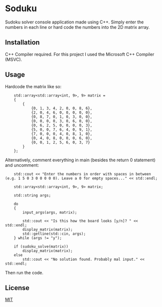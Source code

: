 # Soduku

Sudoku solver console application made using C++. Simply enter the numbers in each line or hard code the numbers into the 2D matrix array.

## Installation
C++ Compiler required. For this project I used the Microsoft C++ Compiler (MSVC).

## Usage

Hardcode the matrix like so:

```matrix-hardcode
	std::array<std::array<int, 9>, 9> matrix =
	{
		{
			{0, 1, 3, 4, 2, 0, 0, 8, 6},
			{2, 0, 4, 6, 0, 0, 0, 0, 0},
			{0, 8, 7, 0, 1, 0, 3, 0, 0},
			{0, 0, 0, 0, 3, 0, 6, 0, 0},
			{0, 6, 2, 5, 0, 0, 0, 0, 3},
			{5, 0, 0, 7, 6, 4, 0, 9, 1},
			{7, 0, 0, 0, 4, 0, 8, 1, 0},
			{0, 4, 0, 8, 0, 0, 0, 6, 0},
			{0, 0, 1, 2, 5, 6, 0, 3, 7}
		}
	};
```
Alternatively, comment everything in main (besides the return 0 statement) and uncomment:

```console-input
	std::cout << "Enter the numbers in order with spaces in between (e.g. 1 5 0 3 0 0 0 0 0). Leave a 0 for empty spaces..." << std::endl;

	std::array<std::array<int, 9>, 9> matrix;

	std::string args;

	do
	{
		input_args(args, matrix);

		std::cout << "Is this how the board looks [y/n]? " << std::endl;
		display_matrix(matrix);
		std::getline(std::cin, args);
	} while (args != "y");

	if (sudoku_solve(matrix))
		display_matrix(matrix);
	else
		std::cout << "No solution found. Probably mal input." << std::endl;

```
Then run the code.

## License
[MIT](https://choosealicense.com/licenses/mit/)

